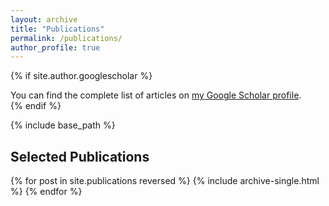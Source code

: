 ```yaml
---
layout: archive
title: "Publications"
permalink: /publications/
author_profile: true
---
```


{% if site.author.googlescholar %}
  <div class="wordwrap">You can find the complete list of articles on <a href="{{site.author.googlescholar}}">my Google Scholar profile</a>.</div>
{% endif %}

{% include base_path %}

<h2>Selected Publications</h2>

{% for post in site.publications reversed %}
  {% include archive-single.html %}
{% endfor %}
